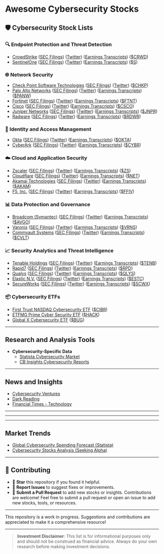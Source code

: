 # **Awesome Cybersecurity Stocks**

## **🛡️ Cybersecurity Stock Lists**

### **🔍 Endpoint Protection and Threat Detection**
- [CrowdStrike](https://ir.crowdstrike.com/) ([SEC Filings](https://www.sec.gov/edgar/browse/?CIK=0001535527)) ([Twitter](https://twitter.com/CrowdStrike)) ([Earnings Transcripts](https://seekingalpha.com/symbol/CRWD/earnings/transcripts)) ([$CRWD](https://finance.yahoo.com/quote/CRWD))
- [SentinelOne](https://investors.sentinelone.com/) ([SEC Filings](https://www.sec.gov/edgar/browse/?CIK=0001768123)) ([Twitter](https://twitter.com/SentinelOne)) ([Earnings Transcripts](https://seekingalpha.com/symbol/S/earnings/transcripts)) ([$S](https://finance.yahoo.com/quote/S))

### **🌐 Network Security**
- [Check Point Software Technologies](https://www.checkpoint.com/about-us/investor-relations/) ([SEC Filings](https://www.sec.gov/edgar/browse/?CIK=0001015922)) ([Twitter](https://twitter.com/CheckPointSW)) ([$CHKP](https://finance.yahoo.com/quote/CHKP))
- [Palo Alto Networks](https://investors.paloaltonetworks.com/) ([SEC Filings](https://www.sec.gov/edgar/browse/?CIK=0001327567)) ([Twitter](https://twitter.com/PaloAltoNtwks)) ([Earnings Transcripts](https://seekingalpha.com/symbol/PANW/earnings/transcripts)) ([$PANW](https://finance.yahoo.com/quote/PANW))
- [Fortinet](https://investor.fortinet.com/) ([SEC Filings](https://www.sec.gov/edgar/browse/?CIK=0001262039)) ([Twitter](https://twitter.com/Fortinet)) ([Earnings Transcripts](https://seekingalpha.com/symbol/FTNT/earnings/transcripts)) ([$FTNT](https://finance.yahoo.com/quote/FTNT))
- [Cisco](https://investor.cisco.com/) ([SEC Filings](https://www.sec.gov/edgar/browse/?CIK=0000858877)) ([Twitter](https://twitter.com/Cisco)) ([Earnings Transcripts](https://seekingalpha.com/symbol/CSCO/earnings/transcripts)) ([$CSCO](https://finance.yahoo.com/quote/CSCO))
- [Juniper Networks](https://investor.juniper.net/) ([SEC Filings](https://www.sec.gov/edgar/browse/?CIK=0001043604)) ([Twitter](https://twitter.com/JuniperNetworks)) ([Earnings Transcripts](https://seekingalpha.com/symbol/JNPR/earnings/transcripts)) ([$JNPR](https://finance.yahoo.com/quote/JNPR))
- [Radware](https://www.radware.com/investor-relations/) ([SEC Filings](https://www.sec.gov/edgar/browse/?CIK=0001109345)) ([Twitter](https://twitter.com/radware)) ([Earnings Transcripts](https://seekingalpha.com/symbol/RDWR/earnings/transcripts)) ([$RDWR](https://finance.yahoo.com/quote/RDWR))

### **🔑 Identity and Access Management**
- [Okta](https://investor.okta.com/) ([SEC Filings](https://www.sec.gov/edgar/browse/?CIK=0001660134)) ([Twitter](https://twitter.com/Okta)) ([Earnings Transcripts](https://seekingalpha.com/symbol/OKTA/earnings/transcripts)) ([$OKTA](https://finance.yahoo.com/quote/OKTA))
- [CyberArk](https://www.cyberark.com/investors/) ([SEC Filings](https://www.sec.gov/edgar/browse/?CIK=0001509821)) ([Twitter](https://twitter.com/CyberArk)) ([Earnings Transcripts](https://seekingalpha.com/symbol/CYBR/earnings/transcripts)) ([$CYBR](https://finance.yahoo.com/quote/CYBR))

### **☁️ Cloud and Application Security**
- [Zscaler](https://ir.zscaler.com/) ([SEC Filings](https://www.sec.gov/edgar/browse/?CIK=0001713683)) ([Twitter](https://twitter.com/Zscaler)) ([Earnings Transcripts](https://seekingalpha.com/symbol/ZS/earnings/transcripts)) ([$ZS](https://finance.yahoo.com/quote/ZS))
- [Cloudflare](https://investors.cloudflare.com/) ([SEC Filings](https://www.sec.gov/edgar/browse/?CIK=0001477333)) ([Twitter](https://twitter.com/Cloudflare)) ([Earnings Transcripts](https://seekingalpha.com/symbol/NET/earnings/transcripts)) ([$NET](https://finance.yahoo.com/quote/NET))
- [Akamai Technologies](https://www.akamai.com/company/investor-relations) ([SEC Filings](https://www.sec.gov/edgar/browse/?CIK=0001086222)) ([Twitter](https://twitter.com/Akamai)) ([Earnings Transcripts](https://seekingalpha.com/symbol/AKAM/earnings/transcripts)) ([$AKAM](https://finance.yahoo.com/quote/AKAM))
- [F5, Inc.](https://investors.f5.com/) ([SEC Filings](https://www.sec.gov/edgar/browse/?CIK=0001048695)) ([Twitter](https://twitter.com/F5)) ([Earnings Transcripts](https://seekingalpha.com/symbol/FFIV/earnings/transcripts)) ([$FFIV](https://finance.yahoo.com/quote/FFIV))

### **📊 Data Protection and Governance**
- [Broadcom (Symantec)](https://investors.broadcom.com/) ([SEC Filings](https://www.sec.gov/edgar/browse/?CIK=0001730168)) ([Twitter](https://twitter.com/Broadcom)) ([Earnings Transcripts](https://seekingalpha.com/symbol/AVGO/earnings/transcripts)) ([$AVGO](https://finance.yahoo.com/quote/AVGO))
- [Varonis](https://ir.varonis.com/) ([SEC Filings](https://www.sec.gov/edgar/browse/?CIK=0001342478)) ([Twitter](https://twitter.com/Varonis)) ([Earnings Transcripts](https://seekingalpha.com/symbol/VRNS/earnings/transcripts)) ([$VRNS](https://finance.yahoo.com/quote/VRNS))
- [Commvault Systems](https://ir.commvault.com/) ([SEC Filings](https://www.sec.gov/edgar/browse/?CIK=0001169561)) ([Twitter](https://twitter.com/Commvault)) ([Earnings Transcripts](https://seekingalpha.com/symbol/CVLT/earnings/transcripts)) ([$CVLT](https://finance.yahoo.com/quote/CVLT))

### **📈 Security Analytics and Threat Intelligence**
- [Tenable Holdings](https://investors.tenable.com/) ([SEC Filings](https://www.sec.gov/edgar/browse/?CIK=0001660280)) ([Twitter](https://twitter.com/TenableSecurity)) ([Earnings Transcripts](https://seekingalpha.com/symbol/TENB/earnings/transcripts)) ([$TENB](https://finance.yahoo.com/quote/TENB))
- [Rapid7](https://investors.rapid7.com/) ([SEC Filings](https://www.sec.gov/edgar/browse/?CIK=0001560327)) ([Twitter](https://twitter.com/Rapid7)) ([Earnings Transcripts](https://seekingalpha.com/symbol/RPD/earnings/transcripts)) ([$RPD](https://finance.yahoo.com/quote/RPD))
- [Qualys](https://investor.qualys.com/) ([SEC Filings](https://www.sec.gov/edgar/browse/?CIK=0001107843)) ([Twitter](https://twitter.com/Qualys)) ([Earnings Transcripts](https://seekingalpha.com/symbol/QLYS/earnings/transcripts)) ([$QLYS](https://finance.yahoo.com/quote/QLYS))
- [Elastic N.V.](https://elastic.co/investor-relations/) ([SEC Filings](https://www.sec.gov/edgar/browse/?CIK=0001707753)) ([Twitter](https://twitter.com/elastic)) ([Earnings Transcripts](https://seekingalpha.com/symbol/ESTC/earnings/transcripts)) ([$ESTC](https://finance.yahoo.com/quote/ESTC))
- [SecureWorks](https://investors.secureworks.com/) ([SEC Filings](https://www.sec.gov/edgar/browse/?CIK=0001468666)) ([Twitter](https://twitter.com/SecureWorks)) ([Earnings Transcripts](https://seekingalpha.com/symbol/SCWX/earnings/transcripts)) ([$SCWX](https://finance.yahoo.com/quote/SCWX))

### **📦 Cybersecurity ETFs**
- [First Trust NASDAQ Cybersecurity ETF](https://www.ftportfolios.com/retail/etf/etfsummary.aspx?Ticker=CIBR)  ([$CIBR](https://finance.yahoo.com/quote/CIBR))
- [ETFMG Prime Cyber Security ETF](https://etfmg.com/funds/hack/)  ([$HACK](https://finance.yahoo.com/quote/HACK))
- [Global X Cybersecurity ETF](https://www.globalxetfs.com/funds/bug/)  ([$BUG](https://finance.yahoo.com/quote/BUG))

---

## **Research and Analysis Tools**
- **Cybersecurity-Specific Data**
  - [Statista Cybersecurity Market](https://www.statista.com/outlook/tmo/cybersecurity/worldwide)
  - [CB Insights Cybersecurity Reports](https://www.cbinsights.com/research/cybersecurity/)

---

## **News and Insights**
- [Cybersecurity Ventures](https://cybersecurityventures.com/)
- [Dark Reading](https://www.darkreading.com/)
- [Financial Times - Technology](https://www.ft.com/technology)

---


---

---

## **Market Trends**
- [Global Cybersecurity Spending Forecast (Statista)](https://www.statista.com/statistics/991304/worldwide-cybersecurity-spending/)
- [Cybersecurity Stocks Analysis (Seeking Alpha)](https://seekingalpha.com/)

---

## **🤝 Contributing**

- 🌟 **Star** this repository if you found it helpful.
- 🐛 **Report Issues** to suggest fixes or improvements.
- 🚀 **Submit a Pull Request** to add new stocks or insights.
Contributions are welcome! Feel free to submit a pull request or open an issue to add new stocks, tools, or resources.

---

This repository is a work in progress. Suggestions and contributions are appreciated to make it a comprehensive resource!


---

> **Investment Disclaimer**: This list is for informational purposes only and should not be construed as financial advice. Always do your own research before making investment decisions.
